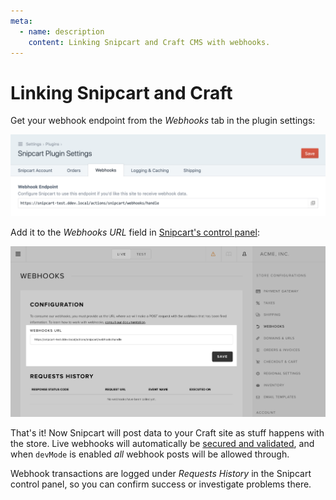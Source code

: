 ```yaml
---
meta:
  - name: description
    content: Linking Snipcart and Craft CMS with webhooks.
---
```


# Linking Snipcart and Craft

Get your webhook endpoint from the _Webhooks_ tab in the plugin settings:

![Craft's webhook endpoint](../../resources/settings-webhooks.png)

Add it to the _Webhooks URL_ field in [Snipcart's control panel](https://app.snipcart.com/):

![Snipcart webhook setting](../../resources/snipcart-webhook.png)

That's it! Now Snipcart will post data to your Craft site as stuff happens with the store. Live webhooks will automatically be [secured and validated](https://docs.snipcart.com/webhooks/introduction#secure-your-webhook-endpoint), and when `devMode` is enabled _all_ webhook posts will be allowed through.

Webhook transactions are logged under _Requests History_ in the Snipcart control panel, so you can confirm success or investigate problems there.